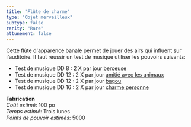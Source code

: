 ```yaml
---
title: "Flûte de charme"
type: "Objet merveilleux"
subtype: false
rarity: "Rare"
attunement: false
---
```

Cette flûte d'apparence banale permet de jouer des airs qui influent sur l'auditoire. Il faut réussir un test de musique utiliser les pouvoirs suivants:  
- Test de musique DD 8 : 2 X par jour [berceuse](/grimoire/berceuse)
- Test de musique DD 12 : 2 X par jour [amitié avec les animaux](/grimoire/amitie-avec-les-animaux)
- Test de musique DD 12 : 2 X par jour [bagou](/grimoire/bagou)
- Test de musique DD 16 : 2 X par jour [charme personne](/grimoire/charme-personne)

**Fabrication**  
*Coût estimé*: 100 po    
*Temps estimé*: Trois lunes  
*Points de pouvoir estimés*: 5000      
